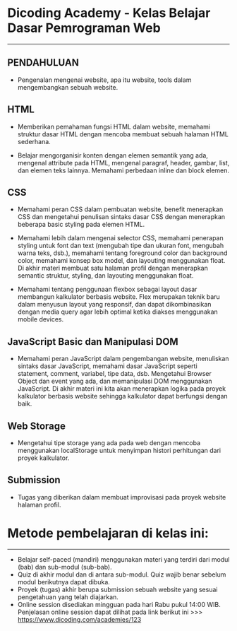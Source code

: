 # Dicoding Academy - Kelas Belajar Dasar Pemrograman Web
--------------------------------------------------------

## **PENDAHULUAN**

* Pengenalan mengenai website, apa itu website, tools dalam mengembangkan sebuah website.

## **HTML** 

* Memberikan pemahaman fungsi HTML dalam website, memahami struktur dasar HTML dengan mencoba membuat sebuah halaman HTML sederhana.

* Belajar mengorganisir konten dengan elemen semantik yang ada, mengenal attribute pada HTML, mengenal paragraf, header, gambar, list, dan elemen teks lainnya. Memahami perbedaan inline dan block elemen.

## **CSS**

* Memahami peran CSS dalam pembuatan website, benefit menerapkan CSS dan mengetahui penulisan sintaks dasar CSS dengan menerapkan beberapa basic styling pada elemen HTML.

* Memahami lebih dalam mengenai selector CSS, memahami penerapan styling untuk font dan text (mengubah tipe dan ukuran font, mengubah warna teks, dsb.), memahami tentang foreground color dan background color, memahami konsep box model, dan layouting menggunakan float. Di akhir materi membuat satu halaman profil dengan menerapkan semantic struktur, styling, dan layouting menggunakan float. 

* Memahami tentang penggunaan flexbox sebagai layout dasar membangun kalkulator berbasis website. Flex merupakan teknik baru dalam menyusun layout yang responsif, dan dapat dikombinasikan dengan media query agar lebih optimal ketika diakses menggunakan mobile devices.

## **JavaScript Basic dan Manipulasi DOM**

* Memahami peran JavaScript dalam pengembangan website, menuliskan sintaks dasar JavaScript, memahami dasar JavaScript seperti statement, comment, variabel, tipe data, dsb. Mengetahui Browser Object dan event yang ada, dan memanipulasi DOM menggunakan JavaScript. Di akhir materi ini kita akan menerapkan logika pada proyek kalkulator berbasis website sehingga kalkulator dapat berfungsi dengan baik.

## **Web Storage**

* Mengetahui tipe storage yang ada pada web dengan mencoba menggunakan localStorage untuk menyimpan histori perhitungan dari proyek kalkulator.

## **Submission**

* Tugas yang diberikan dalam membuat improvisasi pada proyek website halaman profil.

# Metode pembelajaran di kelas ini:
-----------------------------------

* Belajar self-paced (mandiri) menggunakan materi yang terdiri dari modul (bab) dan sub-modul (sub-bab).
* Quiz di akhir modul dan di antara sub-modul. Quiz wajib benar sebelum modul berikutnya dapat dibuka.
* Proyek (tugas) akhir berupa submission sebuah website yang sesuai pengetahuan yang telah diajarkan.
* Online session disediakan mingguan pada hari Rabu pukul 14:00 WIB. Penjelasan online session dapat dilihat pada link berikut ini >>> https://www.dicoding.com/academies/123
